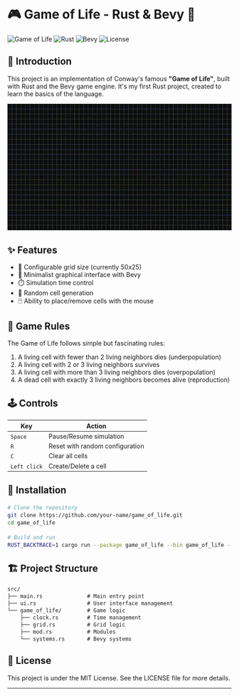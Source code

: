 # 🎮 Game of Life - Rust & Bevy 🦀

![Game of Life](https://img.shields.io/badge/Conway's-Game%20of%20Life-brightgreen)
![Rust](https://img.shields.io/badge/language-Rust-orange)
![Bevy](https://img.shields.io/badge/engine-Bevy-blue)
![License](https://img.shields.io/badge/license-MIT-green)

## 📜 Introduction

This project is an implementation of Conway's famous **"Game of Life"**, built with Rust and the Bevy game engine. It's my first Rust project, created to learn the basics of the language.

<p align="center">
  <img src="./readme_resources/game_of_life_demo.gif" alt="Game of Life Demo" width="600" />
</p>

## ✨ Features

- 🔲 Configurable grid size (currently 50x25)
- 🎨 Minimalist graphical interface with Bevy
- ⏱️ Simulation time control
- 🎲 Random cell generation
- 🖱️ Ability to place/remove cells with the mouse

## 🎯 Game Rules

The Game of Life follows simple but fascinating rules:

1. A living cell with fewer than 2 living neighbors dies (underpopulation)
2. A living cell with 2 or 3 living neighbors survives
3. A living cell with more than 3 living neighbors dies (overpopulation)
4. A dead cell with exactly 3 living neighbors becomes alive (reproduction)

## 🕹️ Controls

| Key | Action |
|--------|--------|
| `Space` | Pause/Resume simulation |
| `R` | Reset with random configuration |
| `C` | Clear all cells |
| `Left click` | Create/Delete a cell |

## 🔧 Installation

```bash
# Clone the repository
git clone https://github.com/your-name/game_of_life.git
cd game_of_life

# Build and run
RUST_BACKTRACE=1 cargo run --package game_of_life --bin game_of_life --features "bevy/dynamic_linking"
```

## 🏗️ Project Structure

```
src/
├── main.rs              # Main entry point
├── ui.rs                # User interface management
└── game_of_life/        # Game logic
    ├── clock.rs         # Time management
    ├── grid.rs          # Grid logic
    ├── mod.rs           # Modules
    └── systems.rs       # Bevy systems
```

## 📄 License

This project is under the MIT License. See the LICENSE file for more details.

---
